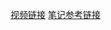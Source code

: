 [视频链接](https://www.bilibili.com/video/BV1Tr4y1w7Ef?p=1)
[笔记参考链接](https://blog.csdn.net/Luxmlb/article/details/130260217)

